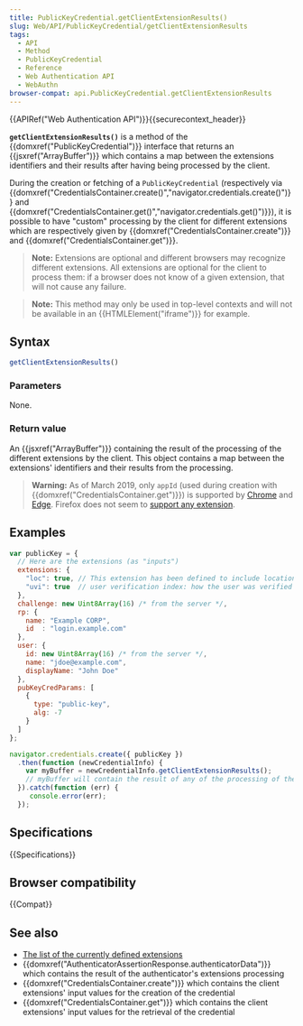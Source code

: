 ```yaml
---
title: PublicKeyCredential.getClientExtensionResults()
slug: Web/API/PublicKeyCredential/getClientExtensionResults
tags:
  - API
  - Method
  - PublicKeyCredential
  - Reference
  - Web Authentication API
  - WebAuthn
browser-compat: api.PublicKeyCredential.getClientExtensionResults
---
```

{{APIRef("Web Authentication API")}}{{securecontext_header}}

**`getClientExtensionResults()`** is a method of the
{{domxref("PublicKeyCredential")}} interface that returns an {{jsxref("ArrayBuffer")}}
which contains a map between the extensions identifiers and their results after having
being processed by the client.

During the creation or fetching of a `PublicKeyCredential` (respectively via
{{domxref("CredentialsContainer.create()","navigator.credentials.create()")}} and
{{domxref("CredentialsContainer.get()","navigator.credentials.get()")}}), it is possible
to have "custom" processing by the client for different extensions which are
respectively given by {{domxref("CredentialsContainer.create")}} and
{{domxref("CredentialsContainer.get")}}.

> **Note:** Extensions are optional and different browsers may recognize
> different extensions. All extensions are optional for the client to process them: if a
> browser does not know of a given extension, that will not cause any failure.

> **Note:** This method may only be used in top-level contexts and will
> not be available in an {{HTMLElement("iframe")}} for example.

## Syntax

```js
getClientExtensionResults()
```

### Parameters

None.

### Return value

An {{jsxref("ArrayBuffer")}} containing the result of the processing of the different
extensions by the client. This object contains a map between the extensions' identifiers
and their results from the processing.

> **Warning:** As of March 2019, only `appId` (used during
> creation with {{domxref("CredentialsContainer.get")}}) is
> supported by [Chrome](https://bugs.chromium.org/p/chromium/issues/detail?id=818303) and
> [Edge](https://docs.microsoft.com/microsoft-edge/dev-guide/windows-integration/web-authentication#api-surface).
> Firefox does not seem to [support any
> extension](https://bugzilla.mozilla.org/show_bug.cgi?id=1370728).

## Examples

```js
var publicKey = {
  // Here are the extensions (as "inputs")
  extensions: {
    "loc": true, // This extension has been defined to include location information in attestation
    "uvi": true  // user verification index: how the user was verified
  },
  challenge: new Uint8Array(16) /* from the server */,
  rp: {
    name: "Example CORP",
    id  : "login.example.com"
  },
  user: {
    id: new Uint8Array(16) /* from the server */,
    name: "jdoe@example.com",
    displayName: "John Doe"
  },
  pubKeyCredParams: [
    {
      type: "public-key",
      alg: -7
    }
  ]
};

navigator.credentials.create({ publicKey })
  .then(function (newCredentialInfo) {
    var myBuffer = newCredentialInfo.getClientExtensionResults();
    // myBuffer will contain the result of any of the processing of the "loc" and "uvi" extensions
  }).catch(function (err) {
     console.error(err);
  });
```

## Specifications

{{Specifications}}

## Browser compatibility

{{Compat}}

## See also

- [The list of the
  currently defined extensions](https://www.w3.org/TR/webauthn/#sctn-defined-extensions)
- {{domxref("AuthenticatorAssertionResponse.authenticatorData")}} which contains the
  result of the authenticator's extensions processing
- {{domxref("CredentialsContainer.create")}} which contains the
  client extensions' input values for the creation of the credential
- {{domxref("CredentialsContainer.get")}} which contains the
  client extensions' input values for the retrieval of the credential
